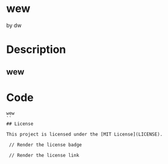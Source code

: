 # wew
by dw


# Description
## wew

# Code
```
wew
``
## License

This project is licensed under the [MIT License](LICENSE).

 // Render the license badge

 // Render the license link



